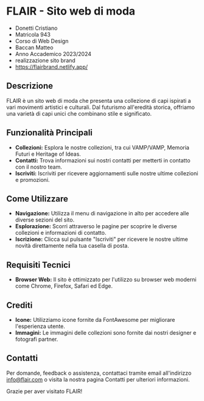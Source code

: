 # FLAIR - Sito web di moda


- Donetti Cristiano
- Matricola 943
- Corso di Web Design 
- Baccan Matteo
- Anno Accademico 2023/2024
- realizzazione sito brand
- https://flairbrand.netlify.app/


## Descrizione
FLAIR è un sito web di moda che presenta una collezione di capi ispirati a vari movimenti artistici e culturali. Dal futurismo all'eredità storica, offriamo una varietà di capi unici che combinano stile e significato.

## Funzionalità Principali
- **Collezioni:** Esplora le nostre collezioni, tra cui VAMP/VAMP, Memoria Futuri e Heritage of Ideas.
- **Contatti:** Trova informazioni sui nostri contatti per metterti in contatto con il nostro team.
- **Iscriviti:** Iscriviti per ricevere aggiornamenti sulle nostre ultime collezioni e promozioni.

## Come Utilizzare
- **Navigazione:** Utilizza il menu di navigazione in alto per accedere alle diverse sezioni del sito.
- **Esplorazione:** Scorri attraverso le pagine per scoprire le diverse collezioni e informazioni di contatto.
- **Iscrizione:** Clicca sul pulsante "Iscriviti" per ricevere le nostre ultime novità direttamente nella tua casella di posta.

## Requisiti Tecnici
- **Browser Web:** Il sito è ottimizzato per l'utilizzo su browser web moderni come Chrome, Firefox, Safari ed Edge.

## Crediti
- **Icone:** Utilizziamo icone fornite da FontAwesome per migliorare l'esperienza utente.
- **Immagini:** Le immagini delle collezioni sono fornite dai nostri designer e fotografi partner.

## Contatti
Per domande, feedback o assistenza, contattaci tramite email all'indirizzo info@flair.com o visita la nostra pagina Contatti per ulteriori informazioni.

Grazie per aver visitato FLAIR!
